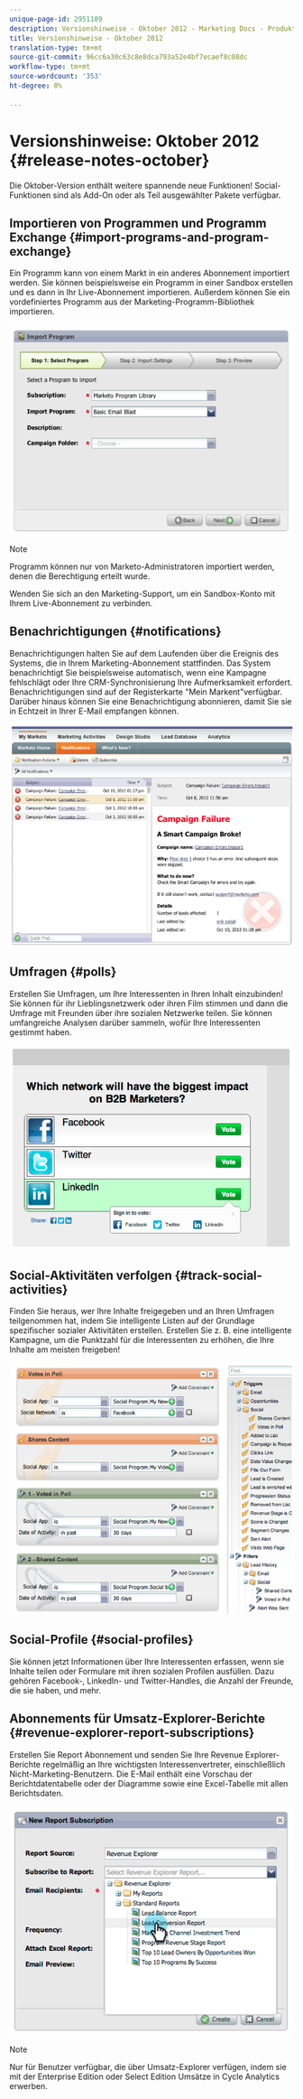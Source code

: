 ```yaml
---
unique-page-id: 2951109
description: Versionshinweise - Oktober 2012 - Marketing Docs - Produktdokumentation
title: Versionshinweise - Oktober 2012
translation-type: tm+mt
source-git-commit: 96cc6a30c63c8e8dca793a52e4bf7ecaef8c08dc
workflow-type: tm+mt
source-wordcount: '353'
ht-degree: 0%

---
```



# Versionshinweise: Oktober 2012 {#release-notes-october}

Die Oktober-Version enthält weitere spannende neue Funktionen! Social-Funktionen sind als Add-On oder als Teil ausgewählter Pakete verfügbar.

## Importieren von Programmen und Programm Exchange {#import-programs-and-program-exchange}

Ein Programm kann von einem Markt in ein anderes Abonnement importiert werden. Sie können beispielsweise ein Programm in einer Sandbox erstellen und es dann in Ihr Live-Abonnement importieren. Außerdem können Sie ein vordefiniertes Programm aus der Marketing-Programm-Bibliothek importieren.

![](assets/image2014-9-23-10-3a46-3a42.png)

>[!NOTE]
>
>Programm können nur von Marketo-Administratoren importiert werden, denen die Berechtigung erteilt wurde.
>
>Wenden Sie sich an den Marketing-Support, um ein Sandbox-Konto mit Ihrem Live-Abonnement zu verbinden.

## Benachrichtigungen {#notifications}

Benachrichtigungen halten Sie auf dem Laufenden über die Ereignis des Systems, die in Ihrem Marketing-Abonnement stattfinden. Das System benachrichtigt Sie beispielsweise automatisch, wenn eine Kampagne fehlschlägt oder Ihre CRM-Synchronisierung Ihre Aufmerksamkeit erfordert. Benachrichtigungen sind auf der Registerkarte &quot;Mein Markent&quot;verfügbar. Darüber hinaus können Sie eine Benachrichtigung abonnieren, damit Sie sie in Echtzeit in Ihrer E-Mail empfangen können.

![](assets/image2014-9-23-10-3a46-3a53.png)

## Umfragen {#polls}

Erstellen Sie Umfragen, um Ihre Interessenten in Ihren Inhalt einzubinden! Sie können für ihr Lieblingsnetzwerk oder ihren Film stimmen und dann die Umfrage mit Freunden über ihre sozialen Netzwerke teilen. Sie können umfangreiche Analysen darüber sammeln, wofür Ihre Interessenten gestimmt haben.

![](assets/image2014-9-23-10-3a47-3a6.png)

## Social-Aktivitäten verfolgen {#track-social-activities}

Finden Sie heraus, wer Ihre Inhalte freigegeben und an Ihren Umfragen teilgenommen hat, indem Sie intelligente Listen auf der Grundlage spezifischer sozialer Aktivitäten erstellen. Erstellen Sie z. B. eine intelligente Kampagne, um die Punktzahl für die Interessenten zu erhöhen, die Ihre Inhalte am meisten freigeben!

![](assets/image2014-9-23-10-3a47-3a20.png)

## Social-Profile {#social-profiles}

Sie können jetzt Informationen über Ihre Interessenten erfassen, wenn sie Inhalte teilen oder Formulare mit ihren sozialen Profilen ausfüllen. Dazu gehören Facebook-, LinkedIn- und Twitter-Handles, die Anzahl der Freunde, die sie haben, und mehr.

## Abonnements für Umsatz-Explorer-Berichte {#revenue-explorer-report-subscriptions}

Erstellen Sie Report Abonnement und senden Sie Ihre Revenue Explorer-Berichte regelmäßig an Ihre wichtigsten Interessenvertreter, einschließlich Nicht-Marketing-Benutzern. Die E-Mail enthält eine Vorschau der Berichtdatentabelle oder der Diagramme sowie eine Excel-Tabelle mit allen Berichtsdaten.

![](assets/image2014-9-23-10-3a47-3a33.png)

>[!NOTE]
>
>Nur für Benutzer verfügbar, die über Umsatz-Explorer verfügen, indem sie mit der Enterprise Edition oder Select Edition Umsätze in Cycle Analytics erwerben.

